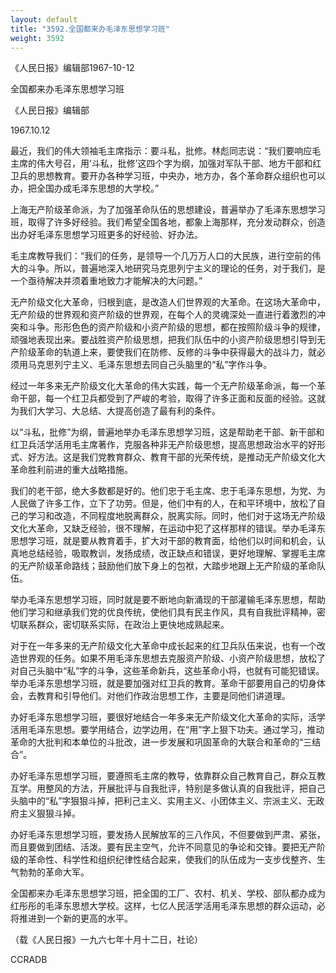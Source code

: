 ```yaml
---
layout: default
title: "3592.全国都来办毛泽东思想学习班"
weight: 3592
---
```


《人民日报》编辑部1967-10-12

全国都来办毛泽东思想学习班

《人民日报》编辑部

1967.10.12

最近，我们的伟大领袖毛主席指示：要斗私，批修。林彪同志说：“我们要响应毛主席的伟大号召，用‘斗私，批修’这四个字为纲，加强对军队干部、地方干部和红卫兵的思想教育。要开办各种学习班，中央办，地方办，各个革命群众组织也可以办，把全国办成毛泽东思想的大学校。”

上海无产阶级革命派，为了加强革命队伍的思想建设，普遍举办了毛泽东思想学习班，取得了许多好经验。我们希望全国各地，都象上海那样，充分发动群众，创造出办好毛泽东思想学习班更多的好经验、好办法。

毛主席教导我们：“我们的任务，是领导一个几万万人口的大民族，进行空前的伟大的斗争。所以，普遍地深入地研究马克思列宁主义的理论的任务，对于我们，是一个亟待解决并须着重地致力才能解决的大问题。”

无产阶级文化大革命，归根到底，是改造人们世界观的大革命。在这场大革命中，无产阶级的世界观和资产阶级的世界观，在每个人的灵魂深处一直进行着激烈的冲突和斗争。形形色色的资产阶级和小资产阶级的思想，都在按照阶级斗争的规律，顽强地表现出来。要战胜资产阶级思想，把我们队伍中的小资产阶级思想引导到无产阶级革命的轨道上来，要使我们在防修、反修的斗争中获得最大的战斗力，就必须用马克思列宁主义、毛泽东思想去同自己头脑里的“私”字作斗争。

经过一年多来无产阶级文化大革命的伟大实践，每一个无产阶级革命派，每一个革命干部，每一个红卫兵都受到了严峻的考验，取得了许多正面和反面的经验。这就为我们大学习、大总结、大提高创造了最有利的条件。

以“斗私，批修”为纲，普遍地举办毛泽东思想学习班，这是帮助老干部、新干部和红卫兵活学活用毛主席著作，克服各种非无产阶级思想，提高思想政治水平的好形式、好方法。这是我们党教育群众、教育干部的光荣传统，是推动无产阶级文化大革命胜利前进的重大战略措施。

我们的老干部，绝大多数都是好的。他们忠于毛主席、忠于毛泽东思想，为党、为人民做了许多工作，立下了功劳。但是，他们中有的人，在和平环境中，放松了自己的学习和改造，不同程度地脱离群众，脱离实际。同时，他们对于这场无产阶级文化大革命，又缺乏经验，很不理解，在运动中犯了这样那样的错误。举办毛泽东思想学习班，就是要从教育着手，扩大对干部的教育面，给他们以时间和机会，认真地总结经验，吸取教训，发扬成绩，改正缺点和错误，更好地理解、掌握毛主席的无产阶级革命路线；鼓励他们放下身上的包袱，大踏步地跟上无产阶级的革命队伍。

举办毛泽东思想学习班，同时就是要不断地向新涌现的干部灌输毛泽东思想，帮助他们学习和继承我们党的优良传统，使他们具有民主作风，具有自我批评精神，密切联系群众，密切联系实际，在政治上更快地成熟起来。

对于在一年多来的无产阶级文化大革命中成长起来的红卫兵队伍来说，也有一个改造世界观的任务。如果不用毛泽东思想去克服资产阶级、小资产阶级思想，放松了对自己头脑中“私”字的斗争，这些革命新兵，这些革命小将，也就有可能犯错误。举办毛泽东思想学习班，就是要加强对红卫兵的教育。革命干部要用自己的切身体会，去教育和引导他们。对他们作政治思想工作，主要是同他们讲道理。

办好毛泽东思想学习班，要很好地结合一年多来无产阶级文化大革命的实际，活学活用毛泽东思想。要学用结合，边学边用，在“用”字上狠下功夫。通过学习，推动革命的大批判和本单位的斗批改，进一步发展和巩固革命的大联合和革命的“三结合”。

办好毛泽东思想学习班，要遵照毛主席的教导，依靠群众自己教育自己，群众互教互学。用整风的方法，开展批评与自我批评，特别是多做认真的自我批评，把自己头脑中的“私”字狠狠斗掉，把利己主义、实用主义、小团体主义、宗派主义、无政府主义狠狠斗掉。

办好毛泽东思想学习班，要发扬人民解放军的三八作风，不但要做到严肃、紧张，而且要做到团结、活泼。要有民主空气，允许不同意见的争论和交锋。要把无产阶级的革命性、科学性和组织纪律性结合起来，使我们的队伍成为一支步伐整齐、生气勃勃的革命大军。

全国都来办毛泽东思想学习班，把全国的工厂、农村、机关、学校、部队都办成为红彤彤的毛泽东思想大学校。这样，七亿人民活学活用毛泽东思想的群众运动，必将推进到一个新的更高的水平。

（载《人民日报》一九六七年十月十二日，社论）

CCRADB

